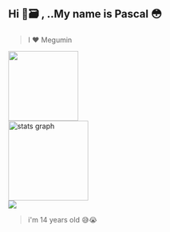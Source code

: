 <h2 align="left">Hi 🥱🗃️ ,   ..My name is Pascal 😳</h2>

###
> I ♥️ Megumin

<div align="left">
  <img height="140" src="https://cdn3.emoji.gg/emojis/7636-159-meguminpinch.gif" />
</div>

<div align="left">
  <div>
    <img src="https://github-readme-stats.vercel.app/api?username=DeepXx86&hide_title=false&hide_rank=false&show_icons=true&include_all_commits=true&count_private=true&disable_animations=false&theme=github_dark_dimmed&locale=en&hide_border=false&order=1" height="160" alt="stats graph" />
  </div>
  <div>
    <img src="https://github-readme-stats.vercel.app/api/top-langs/?username=DeepXx86&show_icons=true&theme=github_dark_dimmed" />
  </div>
</div>

>i'm 14 years old 😅😭

###
